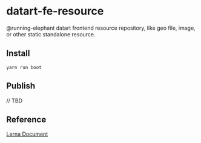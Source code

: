 # datart-fe-resource

@running-elephant datart frontend resource repository, like geo file, image, or other static standalone resource.

## Install

`yarn run boot`

## Publish

// TBD

## Reference

[Lerna Document](https://www.lernajs.cn/)
